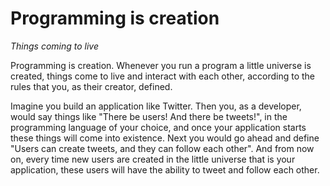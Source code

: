 # Programming is creation

*Things coming to live*

Programming is creation. Whenever you run a program a little universe is
created, things come to live and interact with each other, according to the
rules that you, as their creator, defined.

Imagine you build an application like Twitter. Then you, as a developer, would
say things like "There be users! And there be tweets!", in the programming
language of your choice, and once your application starts these things will
come into existence. Next you would go ahead and define "Users can create
tweets, and they can follow each other". And from now on, every time new users
are created in the little universe that is your application, these users will
have the ability to tweet and follow each other.
